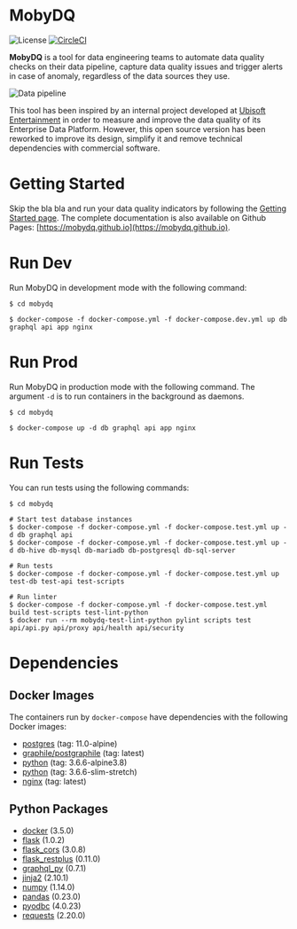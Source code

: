 # MobyDQ

![License](https://img.shields.io/github/license/mobydq/mobydq.svg "Apache-2.0")
[![CircleCI](https://circleci.com/gh/mobydq/mobydq/tree/master.svg?style=shield)][circleci]

[circleci]: https://circleci.com/gh/mobydq/mobydq/tree/master "CircleCI"

**MobyDQ** is a tool for data engineering teams to automate data quality checks on their data pipeline, capture data quality issues and trigger alerts in case of anomaly, regardless of the data sources they use.

![Data pipeline](https://mobydq.github.io/img/data_pipeline.png)

This tool has been inspired by an internal project developed at <a href="https://www.ubisoft.com">Ubisoft Entertainment</a> in order to measure and improve the data quality of its Enterprise Data Platform. However, this open source version has been reworked to improve its design, simplify it and remove technical dependencies with commercial software.

# Getting Started

Skip the bla bla and run your data quality indicators by following the [Getting Started page](https://mobydq.github.io/pages/gettingstarted/). The complete documentation is also available on Github Pages: [https://mobydq.github.io](https://mobydq.github.io).

# Run Dev

Run MobyDQ in development mode with the following command:

```shell
$ cd mobydq

$ docker-compose -f docker-compose.yml -f docker-compose.dev.yml up db graphql api app nginx
```

# Run Prod

Run MobyDQ in production mode with the following command. The argument `-d` is to run containers in the background as daemons.

```shell
$ cd mobydq

$ docker-compose up -d db graphql api app nginx
```

# Run Tests

You can run tests using the following commands:

```shell
$ cd mobydq

# Start test database instances
$ docker-compose -f docker-compose.yml -f docker-compose.test.yml up -d db graphql api
$ docker-compose -f docker-compose.yml -f docker-compose.test.yml up -d db-hive db-mysql db-mariadb db-postgresql db-sql-server

# Run tests
$ docker-compose -f docker-compose.yml -f docker-compose.test.yml up test-db test-api test-scripts

# Run linter
$ docker-compose -f docker-compose.yml -f docker-compose.test.yml build test-scripts test-lint-python
$ docker run --rm mobydq-test-lint-python pylint scripts test api/api.py api/proxy api/health api/security
```

# Dependencies

## Docker Images

The containers run by `docker-compose` have dependencies with the following Docker images:

-   [postgres](https://hub.docker.com/_/postgres/) (tag: 11.0-alpine)
-   [graphile/postgraphile](https://hub.docker.com/r/graphile/postgraphile/) (tag: latest)
-   [python](https://hub.docker.com/_/python/) (tag: 3.6.6-alpine3.8)
-   [python](https://hub.docker.com/_/python/) (tag: 3.6.6-slim-stretch)
-   [nginx](https://hub.docker.com/_/nginx/) (tag: latest)

## Python Packages

-   [docker](https://docker-py.readthedocs.io) (3.5.0)
-   [flask](http://flask.pocoo.org) (1.0.2)
-   [flask_cors](https://flask-cors.readthedocs.io) (3.0.8)
-   [flask_restplus](https://flask-restplus.readthedocs.io) (0.11.0)
-   [graphql_py](https://pypi.org/project/graphql-py) (0.7.1)
-   [jinja2](http://jinja.pocoo.org) (2.10.1)
-   [numpy](http://www.numpy.org) (1.14.0)
-   [pandas](https://pandas.pydata.org) (0.23.0)
-   [pyodbc](https://github.com/mkleehammer/pyodbc) (4.0.23)
-   [requests](http://docs.python-requests.org) (2.20.0)
